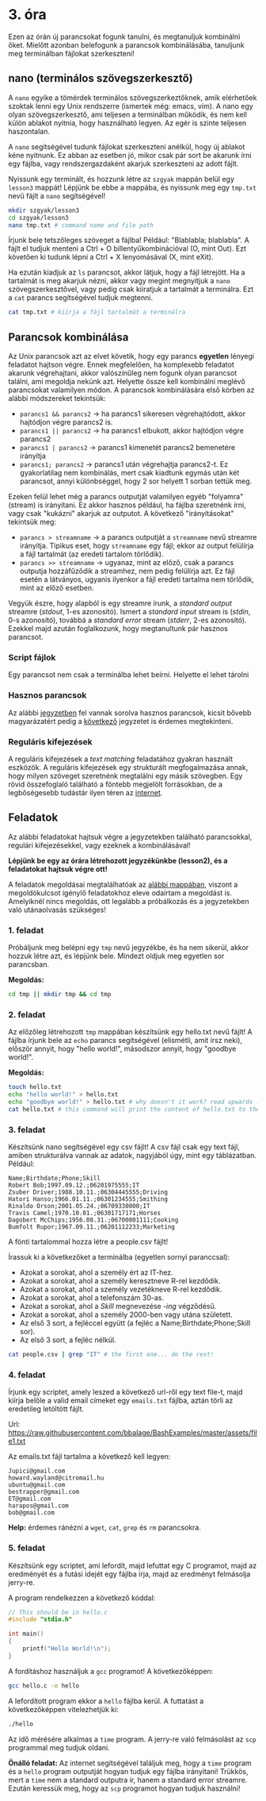 # 3. óra

Ezen az órán új parancsokat fogunk tanulni, és megtanuljuk kombinálni őket. Mielőtt
azonban belefogunk a parancsok kombinálásába, tanuljunk meg terminálban fájlokat
szerkeszteni!

## nano (terminálos szövegszerkesztő)
A `nano` egyike a tömérdek terminálos szövegszerkeztőknek, amik elérhetőek szoktak lenni egy 
Unix rendszerre (ismertek még: emacs, vim). A nano egy olyan szövegszerkesztő, ami
teljesen a terminálban működik, és nem kell külön ablakot nyitnia, hogy használható legyen.
Az egér is szinte teljesen haszontalan.

A `nano` segítségével tudunk fájlokat szerkeszteni anélkül, hogy új ablakot kéne nyitnunk.
Ez abban az esetben jó, mikor csak pár sort be akarunk írni egy fájlba, vagy 
rendszergazdaként akarjuk szerkeszteni az adott fájlt.

Nyissunk egy terminált, és hozzunk létre az `szgyak` mappán belül egy `lesson3` mappát!
Lépjünk be ebbe a mappába, és nyissunk meg egy `tmp.txt` nevű fájlt a `nano` segítségével!

```bash
mkdir szgyak/lesson3
cd szgyak/lesson3
nano tmp.txt # command name and file path
```

Írjunk bele tetszőleges szöveget a fájlba! Például: "Blablabla; blablabla". A fájlt 
el tudjuk menteni a Ctrl + O billentyűkombinációval (O, mint Out). Ezt követően ki tudunk lépni
a Ctrl + X lenyomásával (X, mint eXit).

Ha ezután kiadjuk az `ls` parancsot, akkor látjuk, hogy a fájl létrejött. Ha a tartalmát is 
meg akarjuk nézni, akkor vagy megint megnyitjuk a `nano` szövegszerkesztővel, vagy pedig
csak kiíratjuk a tartalmát a terminálra. Ezt a `cat` parancs segítségével tudjuk megtenni.

```bash
cat tmp.txt # kiírja a fájl tartalmát a terminálra
```

## Parancsok kombinálása
Az Unix parancsok azt az elvet követik, hogy egy parancs **egyetlen** lényegi feladatot
hajtson végre. Ennek megfelelően, ha komplexebb feladatot akarunk végrehajtani, akkor 
valószínűleg nem fogunk olyan parancsot találni, ami megoldja nekünk azt. Helyette össze 
kell kombinálni meglévő parancsokat valamilyen módon. A parancsok kombinálására első körben
az alábbi módszereket tekintsük:

- `parancs1 && parancs2` -> ha parancs1 sikeresen végrehajtódott, akkor hajtódjon végre
parancs2 is.
- `parancs1 || parancs2` -> ha parancs1 elbukott, akkor hajtódjon végre parancs2
- `parancs1 | parancs2` -> parancs1 kimenetét parancs2 bemenetére irányítja
- `parancs1; parancs2` -> parancs1 után végrehajtja parancs2-t. Ez gyakorlatilag nem
kombinálás, mert csak kiadtunk egymás után két parancsot, annyi különbséggel, hogy 2 
sor helyett 1 sorban tettük meg.

Ezeken felül lehet még a parancs outputját valamilyen egyéb "folyamra" (stream) is irányítani.
Ez akkor hasznos például, ha fájlba szeretnénk írni, vagy csak "kukázni" akarjuk az 
outputot. A következő "irányításokat" tekintsük meg:

- `parancs > streamname` -> a parancs outputját a `streamname` nevű streamre irányítja.
Tipikus eset, hogy `streamname` egy fájl; ekkor az output felülírja a fájl tartalmát
(az eredeti tartalom törlődik).
- `parancs >> streamname` -> ugyanaz, mint az előző, csak a parancs outputja hozzáfűződik
a streamhez, nem pedig felülírja azt. Ez fájl esetén a látványos, ugyanis ilyenkor a fájl
eredeti tartalma nem törlődik, mint az előző esetben.

Vegyük észre, hogy alapból is egy streamre írunk, a *standard output* streamre (*stdout*, 1-es
azonosító). Ismert a *standard input* stream is (*stdin*, 0-s azonosító), továbbá a *standard
error* stream (*stderr*, 2-es azonosító). Ezekkel majd azután foglalkozunk, hogy megtanultunk
pár hasznos parancsot.

### Script fájlok
Egy parancsot nem csak a terminálba lehet beírni. Helyette el lehet tárolni 

### Hasznos parancsok
Az alábbi [jegyzetben](https://users.iit.uni-miskolc.hu/~toth130/arch/gyak/Gyak2.pdf) fel
vannak sorolva hasznos parancsok, kicsit bővebb magyarázatért pedig a
[következő](https://users.iit.uni-miskolc.hu/~toth130/arch/gyak/Gyak4.pdf) jegyzetet is
érdemes megtekinteni.

### Reguláris kifejezések
A reguláris kifejezések a *text matching* feladatához gyakran használt eszközök. A reguláris 
kifejezések egy strukturált megfogalmazása annak, hogy milyen szöveget szeretnénk megtalálni
egy másik szövegben. Egy rövid összefoglaló található a föntebb megjelölt forrásokban, de
a legbőségesebb tudástár ilyen téren az [internet](https://www.regular-expressions.info/).

## Feladatok
Az alábbi feladatokat hajtsuk végre a jegyzetekben található parancsokkal, regulári
kifejezésekkel, vagy ezeknek a kombinálásával!

**Lépjünk be egy az órára létrehozott jegyzékünkbe (lesson2), és a feladatokat hajtsuk
végre ott!**

A feladatok megoldásai megtalálhatóak az
[alábbi mappában](https://github.com/bbalage/BashExamples/tree/master/bash/lesson2), viszont
a megoldókulcsot igénylő
feladatokhoz eleve odaírtam a megoldást is. Amelyiknél nincs megoldás, ott legalább a 
próbálkozás és a jegyzetekben való utánaolvasás szükséges!

### 1. feladat
Próbáljunk meg belépni egy `tmp` nevű jegyzékbe, és ha nem sikerül, akkor hozzuk létre azt, és 
lépjünk bele. Mindezt oldjuk meg egyetlen sor parancsban.

**Megoldás:**

```bash
cd tmp || mkdir tmp && cd tmp
```

### 2. feladat
Az előzőleg létrehozott `tmp` mappában készítsünk egy hello.txt nevű fájlt!
A fájlba írjunk bele az `echo` parancs segítségével (elismétli, amit írsz neki),
először annyit, hogy "hello world!", másodszor annyit, hogy "goodbye world!".

**Megoldás:**
```bash
touch hello.txt
echo "hello world!" > hello.txt
echo "goodbye world!" > hello.txt # why doesn't it work? read upwards :)
cat hello.txt # this command will print the content of hello.txt to the terminal
```

### 3. feladat

Készítsünk nano segítségével egy csv fájlt! A csv fájl csak egy text fájl, amiben strukturálva
vannak az adatok, nagyjából úgy, mint egy táblázatban. Például:
```
Name;Birthdate;Phone;Skill
Robert Bob;1997.09.12.;06201975555;IT
Zsuber Driver;1988.10.11.;06304445555;Driving
Hatori Hanso;1966.01.11.;06301234555;Smithing
Rinaldo Orson;2001.05.24.;06709330000;IT
Travis Camel;1970.10.01.;06301717171;Horses
Dagobert McChips;1956.08.31.;06700001111;Cooking
Bumfolt Rupor;1967.09.11.;06201112233;Marketing
```

A fönti tartalommal hozza létre a people.csv fájlt!

Írassuk ki a következőket a terminálba (egyetlen sornyi paranccsal):
- Azokat a sorokat, ahol a személy ért az IT-hez.
- Azokat a sorokat, ahol a személy keresztneve R-rel kezdődik.
- Azokat a sorokat, ahol a személy vezetékneve R-rel kezdődik.
- Azokat a sorokat, ahol a telefonszám 30-as.
- Azokat a sorokat, ahol a *Skill* megnevezése -*ing* végződésű.
- Azokat a sorokat, ahol a személy 2000-ben vagy utána született.
- Az első 3 sort, a fejléccel együtt (a fejléc a Name;Birthdate;Phone;Skill sor).
- Az első 3 sort, a fejléc nélkül.

```bash
cat people.csv | grep "IT" # the first one... do the rest!
```

### 4. feladat
Írjunk egy scriptet, amely leszed a következő url-ről egy text file-t, majd kiírja belőle 
a valid email címeket egy `emails.txt` fájlba, aztán törli az eredetileg letöltött fájlt.

Url: https://raw.githubusercontent.com/bbalage/BashExamples/master/assets/file1.txt

Az emails.txt fájl tartalma a következő kell legyen:
```
Jupici@gmail.com
howard.wayland@citromail.hu
ubuntu@gmail.com
bestrapper@gmail.com
ET@gmail.com
harapos@gmail.com
bob@gmail.com
```

**Help:** érdemes ránézni a `wget`, `cat`, `grep` és `rm` parancsokra.

### 5. feladat
Készítsünk egy scriptet, ami lefordít, majd lefuttat egy C programot, majd az eredményét és 
a futási idejét egy fájlba írja, majd az eredményt felmásolja jerry-re.

A program rendelkezzen a következő kóddal:

```c
// This should be in hello.c
#include "stdio.h"

int main()
{
    printf("Hello World!\n");
}
```

A fordításhoz használjuk a `gcc` programot! A következőképpen:

```bash
gcc hello.c -o hello
```

A lefordított program ekkor a `hello` fájlba kerül. A futtatást a következőképpen vitelezhetjük
ki:

```bash
./hello
```

Az idő mérésére alkalmas a `time` program. A jerry-re való felmásolást az `scp` programmal meg
tudjuk oldani.

**Önálló feladat:** Az internet segítségével találjuk meg, hogy a `time` program és a `hello`
program outputját hogyan tudjuk egy fájlba irányítani! Trükkös, mert a `time` nem a standard 
outputra ír, hanem a standard error streamre. Ezután keressük meg, hogy az `scp` programot 
hogyan tudjuk használni!